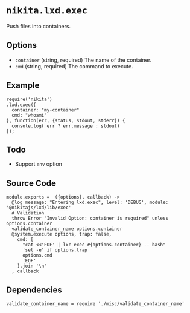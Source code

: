
# `nikita.lxd.exec`

Push files into containers.

## Options

* `container` (string, required)
  The name of the container.
* `cmd` (string, required)
  The command to execute.

## Example

```
require('nikita')
.lxd.exec({
  container: "my-container"
  cmd: "whoami"
}, function(err, {status, stdout, stderr}) {
  console.log( err ? err.message : stdout)
});

```

## Todo

* Support `env` option

## Source Code

    module.exports =  ({options}, callback) ->
      @log message: "Entering lxd.exec", level: 'DEBUG', module: '@nikitajs/lxd/lib/exec'
      # Validation
      throw Error "Invalid Option: container is required" unless options.container
      validate_container_name options.container
      @system.execute options, trap: false,
        cmd: [
          "cat <<'EOF' | lxc exec #{options.container} -- bash"
          'set -e' if options.trap
          options.cmd
          'EOF'
        ].join '\n'
      , callback

## Dependencies

    validate_container_name = require './misc/validate_container_name'
